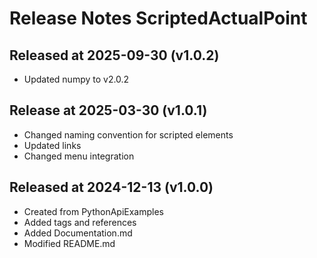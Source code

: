 # Release Notes ScriptedActualPoint

## Released at 2025-09-30 (v1.0.2)

* Updated numpy to v2.0.2

## Release at 2025-03-30 (v1.0.1)

* Changed naming convention for scripted elements
* Updated links
* Changed menu integration

## Released at 2024-12-13 (v1.0.0)

* Created from PythonApiExamples
* Added tags and references
* Added Documentation.md
* Modified README.md
